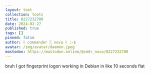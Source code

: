 ```yaml
---
layout: toot
collection: toots
title: 0227232700
date: 2024-02-27
published: true
tags: []
pinned: false
author: ⸸ commander ░ nova ⸸ :~$
avatar: /img/avatar/daemon.jpeg
mastodon: https://mastodon.online/@cmdr_nova/0227232700
---
```


bruh I got fingerprint logon working in Debian in like 10 seconds flat
